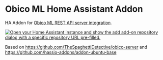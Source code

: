 # Obico ML Home Assistant Addon
HA Addon for [Obico ML REST API server integration](https://github.com/nobodyguy/obico_ml_ha_integration).

[![Open your Home Assistant instance and show the add add-on repository dialog with a specific repository URL pre-filled.](https://my.home-assistant.io/badges/supervisor_add_addon_repository.svg)](https://my.home-assistant.io/redirect/supervisor_add_addon_repository/?repository_url=https%3A%2F%2Fgithub.com%2Fnobodyguy%2Fobico_ml_ha_addon)

Based on https://github.com/TheSpaghettiDetective/obico-server and https://github.com/hassio-addons/addon-ubuntu-base

